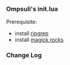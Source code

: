 ### Ompsuli's init.lua
Prerequisite:
- install [ripgrep](https://github.com/BurntSushi/ripgrep)
- install [magick rocks](https://github.com/3rd/image.nvim)

### Change Log

